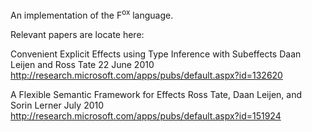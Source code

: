 An implementation of the F<sup>ox</sup> language.

Relevant papers are locate here:

Convenient Explicit Effects using Type Inference with Subeffects
Daan Leijen and Ross Tate 22 June 2010
http://research.microsoft.com/apps/pubs/default.aspx?id=132620

A Flexible Semantic Framework for Effects
Ross Tate, Daan Leijen, and Sorin Lerner July 2010
http://research.microsoft.com/apps/pubs/default.aspx?id=151924
